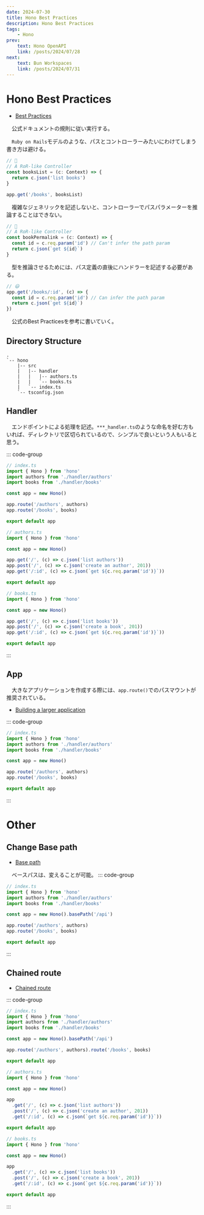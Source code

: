 ```yaml
---
date: 2024-07-30
title: Hono Best Practices
description: Hono Best Practices
tags: 
    - Hono
prev:
    text: Hono OpenAPI
    link: /posts/2024/07/28
next:
    text: Bun Workspaces
    link: /posts/2024/07/31
---
```


# Hono Best Practices
* [Best Practices](https://hono.dev/docs/guides/best-practices)

&emsp;公式ドキュメントの規則に従い実行する。

&emsp;`Ruby on Rails`モデルのような、パスとコントローラーみたいにわけてしまう書き方は避ける。
```ts
// 🙁
// A RoR-like Controller
const booksList = (c: Context) => {
  return c.json('list books')
}

app.get('/books', booksList)
```
&emsp;複雑なジェネリックを記述しないと、コントローラーでパスパラメーターを推論することはできない。
```ts
// 🙁
// A RoR-like Controller
const bookPermalink = (c: Context) => {
  const id = c.req.param('id') // Can't infer the path param
  return c.json(`get ${id}`)
}
```
&emsp;型を推論させるためには、パス定義の直後にハンドラーを記述する必要がある。
```ts
// 😃
app.get('/books/:id', (c) => {
  const id = c.req.param('id') // Can infer the path param
  return c.json(`get ${id}`)
})
```

&emsp;公式のBest Practicesを参考に書いていく。

## Directory Structure
```
.
`-- hono
    |-- src
    |   |-- handler
    |   |   |-- authors.ts
    |   |   `-- books.ts
    |   `-- index.ts
    `-- tsconfig.json
```

## Handler
&emsp;エンドポイントによる処理を記述。`***_handler.ts`のような命名を好む方もいれば、ディレクトリで区切られているので、シンプルで良いという人もいると思う。

::: code-group
```ts [hono/src/index.ts]
// index.ts
import { Hono } from 'hono'
import authors from './handler/authors'
import books from './handler/books'

const app = new Hono()

app.route('/authors', authors)
app.route('/books', books)

export default app
```

```ts [hono/src/handler/authors.ts]
// authors.ts
import { Hono } from 'hono'

const app = new Hono()

app.get('/', (c) => c.json('list authors'))
app.post('/', (c) => c.json('create an author', 201))
app.get('/:id', (c) => c.json(`get ${c.req.param('id')}`))

export default app
```

```ts [hono/src/handler/books.ts]
// books.ts
import { Hono } from 'hono'

const app = new Hono()

app.get('/', (c) => c.json('list books'))
app.post('/', (c) => c.json('create a book', 201))
app.get('/:id', (c) => c.json(`get ${c.req.param('id')}`))

export default app
```
:::

## App
&emsp;大きなアプリケーションを作成する際には、`app.route()`でのパスマウントが推奨されている。

* [Building a larger application](https://hono.dev/docs/guides/best-practices#building-a-larger-application)

::: code-group
```ts [hono/src/index.ts]
// index.ts
import { Hono } from 'hono'
import authors from './handler/authors'
import books from './handler/books'

const app = new Hono()

app.route('/authors', authors)
app.route('/books', books)

export default app
```
:::

# Other

## Change Base path

* [Base path](https://hono.dev/docs/api/routing#base-path)

&emsp;ベースパスは、変えることが可能。
::: code-group
```ts [hono/src/index.ts]
// index.ts
import { Hono } from 'hono'
import authors from './handler/authors'
import books from './handler/books'

const app = new Hono().basePath('/api')

app.route('/authors', authors)
app.route('/books', books)

export default app
```
:::

## Chained route

* [Chained route](https://hono.dev/docs/api/routing#chained-route)

::: code-group
```ts [hono/src/index.ts]
// index.ts
import { Hono } from 'hono'
import authors from './handler/authors'
import books from './handler/books'

const app = new Hono().basePath('/api')

app.route('/authors', authors).route('/books', books)

export default app
```

```ts [hono/src/handler/authors.ts]
// authors.ts
import { Hono } from 'hono'

const app = new Hono()

app
  .get('/', (c) => c.json('list authors'))
  .post('/', (c) => c.json('create an author', 201))
  .get('/:id', (c) => c.json(`get ${c.req.param('id')}`))

export default app
```

```ts [hono/src/handler/books.ts]
// books.ts
import { Hono } from 'hono'

const app = new Hono()

app
  .get('/', (c) => c.json('list books'))
  .post('/', (c) => c.json('create a book', 201))
  .get('/:id', (c) => c.json(`get ${c.req.param('id')}`))

export default app
```
:::
